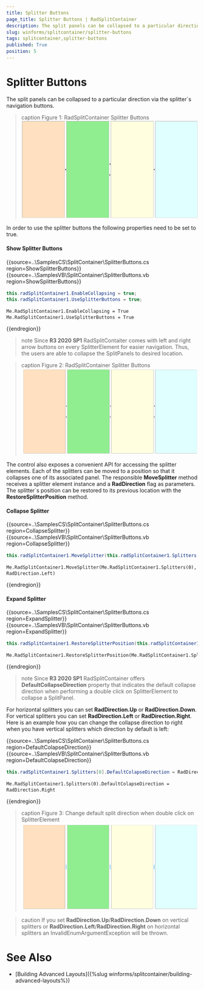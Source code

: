 ```yaml
---
title: Splitter Buttons
page_title: Splitter Buttons | RadSplitContainer
description: The split panels can be collapsed to a particular direction via the splitter`s navigation buttons.
slug: winforms/splitcontainer/splitter-buttons
tags: splitcontainer,splitter-buttons
published: True
position: 5
---
```


# Splitter Buttons

The split panels can be collapsed to a particular direction via the splitter`s navigation buttons.

>caption Figure 1: RadSplitContainer Splitter Buttons
![splitcontainer-splitter-buttons 001](images/splitcontainer-splitter-buttons001.gif)

In order to use the splitter buttons the following properties need to be set to true.

#### Show Splitter Buttons

{{source=..\SamplesCS\SplitContainer\SplitterButtons.cs region=ShowSplitterButtons}} 
{{source=..\SamplesVB\SplitContainer\SplitterButtons.vb region=ShowSplitterButtons}}
````C#
this.radSplitContainer1.EnableCollapsing = true;
this.radSplitContainer1.UseSplitterButtons = true;

````
````VB.NET
Me.RadSplitContainer1.EnableCollapsing = True
Me.RadSplitContainer1.UseSplitterButtons = True

```` 



{{endregion}}

>note Since **R3 2020 SP1** RadSplitContaiter comes with left and right arrow buttons on every SplitterElement for easier navigation. Thus, the users are able to collapse the SplitPanels to desired location.

>caption Figure 2: RadSplitContainer Splitter Buttons
![splitcontainer-splitter-buttons 001](images/splitcontainer-splitter-buttons002.gif)


The control also exposes a convenient API for accessing the splitter elements. Each of the splitters can be moved to a position so that it collapses one of its associated panel. The responsible **MoveSplitter** method receives a splitter element instance and a **RadDirection** flag as parameters. The splitter`s position can be restored to its previous location with the **RestoreSplitterPosition** method.

#### Collapse Splitter

{{source=..\SamplesCS\SplitContainer\SplitterButtons.cs region=CollapsеSplitter}} 
{{source=..\SamplesVB\SplitContainer\SplitterButtons.vb region=CollapsеSplitter}}
````C#
this.radSplitContainer1.MoveSplitter(this.radSplitContainer1.Splitters[0], RadDirection.Left);

````
````VB.NET
Me.RadSplitContainer1.MoveSplitter(Me.RadSplitContainer1.Splitters(0), RadDirection.Left)

```` 

{{endregion}}

#### Expand Splitter

{{source=..\SamplesCS\SplitContainer\SplitterButtons.cs region=ExpandSplitter}} 
{{source=..\SamplesVB\SplitContainer\SplitterButtons.vb region=ExpandSplitter}}
````C#
this.radSplitContainer1.RestoreSplitterPosition(this.radSplitContainer1.Splitters[0]);

````
````VB.NET
Me.RadSplitContainer1.RestoreSplitterPosition(Me.RadSplitContainer1.Splitters(0))

```` 

{{endregion}}

>note Since **R3 2020 SP1** RadSplitContainer offers **DefaultCollapseDirection** property that indicates the default collapse direction when performing a double click on SplitterElement to collapse a SplitPanel. 


For horizontal splitters you can set **RadDirection.Up** or **RadDirection.Down**. For vertical splitters you can set **RadDirection.Left** or **RadDirection.Right**. Here is an example how you can change the collapse direction to right when you have vertical splitters which direction by default is left:

{{source=..\SamplesCS\SplitContainer\SplitterButtons.cs region=DefaultColapseDirection}} 
{{source=..\SamplesVB\SplitContainer\SplitterButtons.vb region=DefaultColapseDirection}}
````C#
this.radSplitContainer1.Splitters[0].DefaultColapseDirection = RadDirection.Right;

````
````VB.NET
Me.RadSplitContainer1.Splitters(0).DefaultColapseDirection = RadDirection.Right

```` 


{{endregion}}


>caption Figure 3: Change default split direction when double click on SplitterElement
![splitcontainer-splitter-buttons 001](images/splitcontainer-splitter-buttons003.gif)

>caution If you set **RadDirection.Up**/**RadDirection.Down** on vertical splitters or **RadDirection.Left**/**RadDirection.Right** on horizontal splitters an InvalidEnumArgumentException will be thrown.



# See Also

* [Building Advanced Layouts]({%slug winforms/splitcontainer/building-advanced-layouts%})	
